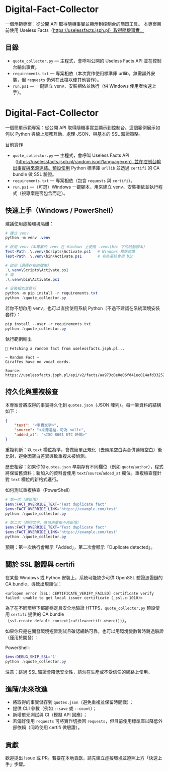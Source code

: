 Digital-Fact-Collector
======================

一個示範專案：從公開 API 取得隨機事實並顯示到控制台的簡單工具。
本專案目前使用 Useless Facts（https://uselessfacts.jsph.pl）取得隨機事實。

目錄
-----
- `quote_collector.py` — 主程式，會呼叫公開的 Useless Facts API 並在控制台輸出事實。
- `requirements.txt` — 專案相依（本次實作使用標準庫 urllib，無需額外安裝，但 `requests` 仍列在此檔以便其他實作）。
- `run.ps1` — 一鍵建立 venv、安裝相依並執行（供 Windows 使用者快速上手）。
# Digital-Fact-Collector

一個簡單示範專案：從公開 API 取得隨機事實並顯示到控制台。這個範例展示如何以 Python 與線上服務互動、處理 JSON、與基本的 SSL 驗證策略。

目前實作
- `quote_collector.py` — 主程式，會呼叫 Useless Facts API（https://uselessfacts.jsph.pl/random.json?language=en）並在控制台輸出事實與來源連結。預設使用 Python 標準庫 `urllib` 並透過 `certifi` 的 CA bundle 做 SSL 驗證。
- `requirements.txt` — 專案相依（包含 `requests` 與 `certifi`）。
- `run.ps1` —（可選）Windows 一鍵腳本，用來建立 venv、安裝相依並執行程式（視專案是否包含而定）。

快速上手（Windows / PowerShell）
---------------------------------

建議使用虛擬環境隔離：

```powershell
# 建立 venv
python -m venv .venv

# 啟用 venv（本專案的 venv 在 Windows 上使用 .venv\bin 下的啟動腳本）
Test-Path .\.venv\Scripts\Activate.ps1   # Windows 標準位置
Test-Path .\.venv\bin\Activate.ps1       # 有些系統會用 bin

# 啟用（選擇存在的檔案）
.\.venv\Scripts\Activate.ps1
# 或
.\.venv\bin\Activate.ps1

# 安裝相依並執行
python -m pip install -r requirements.txt
python .\quote_collector.py
```

若你不想啟用 venv，也可以直接使用系統 Python（不過不建議在系統環境安裝套件）：

```powershell
pip install --user -r requirements.txt
python .\quote_collector.py
```

執行範例輸出

```text
🔎 Fetching a random fact from uselessfacts.jsph.pl...

— Random Fact —
Giraffes have no vocal cords.

Source: https://uselessfacts.jsph.pl/api/v2/facts/aa973c0e0e06fd41ec814afd33252c81
```

持久化與重複檢查
-----------------

本專案會將取得的事實持久化到 `quotes.json`（JSON 陣列）。每一筆資料的結構如下：

```json
{
	"text": "<事實文字>",
	"source": "<來源連結，可為 null>",
	"added_at": "<ISO 8601 UTC 時間>"
}
```

重複判斷：以 `text` 欄位為準，會做簡單正規化（去頭尾空白與合併連續空白）後比對，避免因空白差異導致重複未被偵測。

歷史相容：如果你的 `quotes.json` 早期存有不同欄位（例如 `quote`/`author`），程式將保留舊資料；新加入的資料會使用 `text`/`source`/`added_at` 欄位。重複檢查僅針對 `text` 欄位的新格式進行。

如何測試重複檢查（PowerShell）

```powershell
# 第一次（應新增）
$env:FACT_OVERRIDE_TEXT='Test duplicate fact'
$env:FACT_OVERRIDE_LINK='https://example.com/test'
python .\quote_collector.py

# 第二次（相同文字，應偵測重複不再新增）
$env:FACT_OVERRIDE_TEXT='Test duplicate fact'
$env:FACT_OVERRIDE_LINK='https://example.com/test'
python .\quote_collector.py
```

預期：第一次執行會顯示「Added」，第二次會顯示「Duplicate detected」。

關於 SSL 驗證與 certifi
-----------------------

在某些 Windows 或 Python 安裝上，系統可能缺少可供 OpenSSL 驗證憑證鏈的 CA bundle，導致出現類似：

```
<urlopen error [SSL: CERTIFICATE_VERIFY_FAILED] certificate verify failed: unable to get local issuer certificate (_ssl.c:1010)>
```

為了在不同環境下都能穩定且安全地驗證 HTTPS，`quote_collector.py` 預設使用 `certifi` 提供的 CA bundle（`ssl.create_default_context(cafile=certifi.where())`）。

如果你只是在開發環境短暫測試且確認網路可靠，也可以用環境變數暫時跳過驗證（僅用於開發）：

PowerShell:

```powershell
$env:DEBUG_SKIP_SSL='1'
python .\quote_collector.py
```

注意：跳過 SSL 驗證會降低安全性，請勿在生產或不受信任的網路上使用。

進階/未來改進
----------------
- 將取得的事實儲存到 `quotes.json`（避免重複並保留時間戳）；
- 提供 CLI 參數（例如 `--save` 或 `--count`）；
- 新增單元測試與 CI（模擬 API 回應）；
- 若偏好使用 `requests` 可將實作切換回 `requests`，但目前使用標準庫以降低外部依賴（同時使用 certifi 做驗證）。

貢獻
----
歡迎提出 Issue 或 PR。若要在本地貢獻，請先建立虛擬環境並遵照上方「快速上手」步驟。

